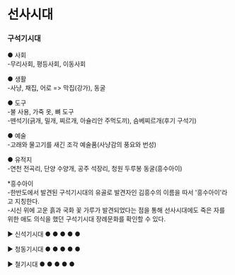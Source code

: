 # 선사시대

### 구석기시대
● 사회   
-무리사회, 평등사회, 이동사회

● 생활   
-사냥, 채집, 어로 => 막집(강가), 동굴

● 도구   
-불 사용, 가죽 옷, 뼈 도구   
-뗀석기(긁개, 밀개, 찌르개, 아슐리안 주먹도끼), 슴베찌르개(후기 구석기)

● 예술   
-고래와 물고기를 새긴 조각 예술품(사냥감의 풍요와 번성)

● 유적지   
-연천 전곡리, 단양 수양개, 공주 석장리, 청원 두루봉 동굴(흥수아이)
   
*흥수아이     
-한반도에서 발견된 구석기시대의 유골로 발견자인 김흥수의 이름을 따서 '흥수아이'라고 지칭한다.    
-시신 위에 고운 흙과 국화 꽃 가루가 발견되었다는 점을 통해 선사시대에도 죽은 자를 위한 애도 의식을 했던 구석기시대 장례문화를 확인할 수 있다.

▶ 신석기시대
● 
●
●
●
●

▶ 청동기시대
● 
●
●
●
●

▶ 철기시대
● 
●
●
●
●
